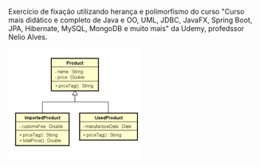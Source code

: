 
Exercício de fixação utilizando herança e polimorfismo do curso "Curso mais didático e completo de Java e OO, UML, JDBC, JavaFX, Spring Boot, JPA, Hibernate, MySQL, MongoDB e muito mais" da Udemy, profedssor Nelio Alves.

![alt text](<Captura de tela de 2025-01-31 17-52-48.png>)
